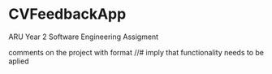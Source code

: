 # CVFeedbackApp
ARU Year 2 Software Engineering Assigment

comments on the project with format //# imply that functionality needs to be aplied